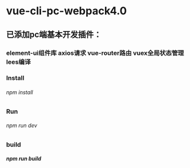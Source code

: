 # vue-cli-pc-webpack4.0
## 已添加pc端基本开发插件：
### element-ui组件库  axios请求 vue-router路由 vuex全局状态管理 lees编译

### Install
###### npm install

### Run
###### npm run dev

### build
##### npm run build
